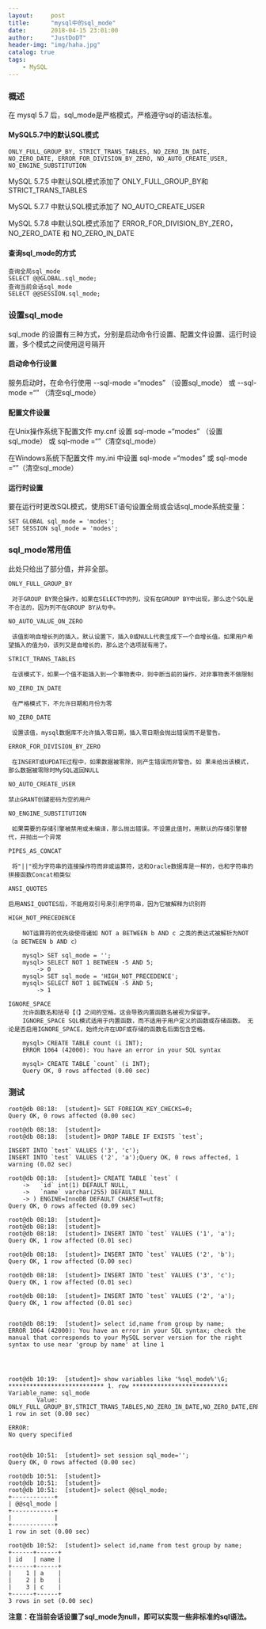 ```yaml
---
layout:     post
title:      "mysql中的sql_mode"
date:       2018-04-15 23:01:00
author:     "JustDoDT"
header-img: "img/haha.jpg"
catalog: true
tags:
    - MySQL
---
```



### 概述

在 mysql 5.7 后，sql_mode是严格模式，严格遵守sql的语法标准。

#### MySQL5.7中的默认SQL模式

    ONLY_FULL_GROUP_BY, STRICT_TRANS_TABLES, NO_ZERO_IN_DATE, NO_ZERO_DATE, ERROR_FOR_DIVISION_BY_ZERO, NO_AUTO_CREATE_USER, 
    NO_ENGINE_SUBSTITUTION
    
MySQL 5.7.5 中默认SQL模式添加了 ONLY_FULL_GROUP_BY和STRICT_TRANS_TABLES

MySQL 5.7.7 中默认SQL模式添加了 NO_AUTO_CREATE_USER

MySQL 5.7.8 中默认SQL模式添加了 ERROR_FOR_DIVISION_BY_ZERO，NO_ZERO_DATE 和 NO_ZERO_IN_DATE

#### 查询sql_mode的方式

    查询全局sql_mode
    SELECT @@GLOBAL.sql_mode;
    查询当前会话sql_mode
    SELECT @@SESSION.sql_mode;
    
### 设置sql_mode

sql_mode 的设置有三种方式，分别是启动命令行设置、配置文件设置、运行时设置，多个模式之间使用逗号隔开

#### 启动命令行设置

服务启动时，在命令行使用 --sql-mode =“modes” （设置sql_mode） 或 --sql-mode =“” （清空sql_mode）

#### 配置文件设置
在Unix操作系统下配置文件 my.cnf 设置 sql-mode =“modes” （设置sql_mode） 或 sql-mode =“”（清空sql_mode）

在Windows系统下配置文件 my.ini 中设置 sql-mode =“modes” 或 sql-mode =“”（清空sql_mode）

#### 运行时设置
要在运行时更改SQL模式，使用SET语句设置全局或会话sql_mode系统变量：

    SET GLOBAL sql_mode = 'modes';
    SET SESSION sql_mode = 'modes';
    
### sql_mode常用值
此处只给出了部分值，并非全部。

    ONLY_FULL_GROUP_BY
    
     对于GROUP BY聚合操作，如果在SELECT中的列，没有在GROUP BY中出现，那么这个SQL是不合法的，因为列不在GROUP BY从句中。
    
    NO_AUTO_VALUE_ON_ZERO
    
     该值影响自增长列的插入。默认设置下，插入0或NULL代表生成下一个自增长值。如果用户希望插入的值为0，该列又是自增长的，那么这个选项就有用了。
    
    STRICT_TRANS_TABLES
    
     在该模式下，如果一个值不能插入到一个事物表中，则中断当前的操作，对非事物表不做限制
    
    NO_ZERO_IN_DATE
    
     在严格模式下，不允许日期和月份为零
    
    NO_ZERO_DATE
    
     设置该值，mysql数据库不允许插入零日期，插入零日期会抛出错误而不是警告。
    
    ERROR_FOR_DIVISION_BY_ZERO
    
     在INSERT或UPDATE过程中，如果数据被零除，则产生错误而非警告。如 果未给出该模式，那么数据被零除时MySQL返回NULL
    
    NO_AUTO_CREATE_USER
    
    禁止GRANT创建密码为空的用户
    
    NO_ENGINE_SUBSTITUTION
    
     如果需要的存储引擎被禁用或未编译，那么抛出错误。不设置此值时，用默认的存储引擎替代，并抛出一个异常
    
    PIPES_AS_CONCAT
    
     将"||"视为字符串的连接操作符而非或运算符，这和Oracle数据库是一样的，也和字符串的拼接函数Concat相类似
    
    ANSI_QUOTES
    
    启用ANSI_QUOTES后，不能用双引号来引用字符串，因为它被解释为识别符
        
    HIGH_NOT_PRECEDENCE
    
        NOT运算符的优先级使得诸如 NOT a BETWEEN b AND c 之类的表达式被解析为NOT（a BETWEEN b AND c）
        
        mysql> SET sql_mode = '';
        mysql> SELECT NOT 1 BETWEEN -5 AND 5;
            -> 0
        mysql> SET sql_mode = 'HIGH_NOT_PRECEDENCE';
        mysql> SELECT NOT 1 BETWEEN -5 AND 5;
            -> 1
    
    IGNORE_SPACE
        允许函数名和括号【（】之间的空格。这会导致内置函数名被视为保留字。
        IGNORE_SPACE SQL模式适用于内置函数，而不适用于用户定义的函数或存储函数。 无论是否启用IGNORE_SPACE，始终允许在UDF或存储的函数名后面包含空格。
        
        mysql> CREATE TABLE count (i INT);
        ERROR 1064 (42000): You have an error in your SQL syntax
        
        mysql> CREATE TABLE `count` (i INT);
        Query OK, 0 rows affected (0.00 sec)
        
        
### 测试





    root@db 08:18:  [student]> SET FOREIGN_KEY_CHECKS=0;
    Query OK, 0 rows affected (0.00 sec)
    
    root@db 08:18:  [student]> 
    root@db 08:18:  [student]> DROP TABLE IF EXISTS `test`;
    
    INSERT INTO `test` VALUES ('3', 'c');
    INSERT INTO `test` VALUES ('2', 'a');Query OK, 0 rows affected, 1 warning (0.02 sec)
    
    root@db 08:18:  [student]> CREATE TABLE `test` (
        ->   `id` int(1) DEFAULT NULL,
        ->   `name` varchar(255) DEFAULT NULL
        -> ) ENGINE=InnoDB DEFAULT CHARSET=utf8;
    Query OK, 0 rows affected (0.09 sec)
    
    root@db 08:18:  [student]> 
    root@db 08:18:  [student]> 
    root@db 08:18:  [student]> INSERT INTO `test` VALUES ('1', 'a');
    Query OK, 1 row affected (0.01 sec)
    
    root@db 08:18:  [student]> INSERT INTO `test` VALUES ('2', 'b');
    Query OK, 1 row affected (0.00 sec)
    
    root@db 08:18:  [student]> INSERT INTO `test` VALUES ('3', 'c');
    Query OK, 1 row affected (0.01 sec)
    
    root@db 08:18:  [student]> INSERT INTO `test` VALUES ('2', 'a');
    Query OK, 1 row affected (0.01 sec)
    
    
    root@db 08:19:  [student]> select id,name from group by name;
    ERROR 1064 (42000): You have an error in your SQL syntax; check the manual that corresponds to your MySQL server version for the right syntax to use near 'group by name' at line 1
    
    
    
    
    root@db 10:19:  [student]> show variables like '%sql_mode%'\G;
    *************************** 1. row ***************************
    Variable_name: sql_mode
            Value: ONLY_FULL_GROUP_BY,STRICT_TRANS_TABLES,NO_ZERO_IN_DATE,NO_ZERO_DATE,ERROR_FOR_DIVISION_BY_ZERO,NO_AUTO_CREATE_USER,NO_ENGINE_SUBSTITUTION
    1 row in set (0.00 sec)
    
    ERROR: 
    No query specified
    
    
    root@db 10:51:  [student]> set session sql_mode='';
    Query OK, 0 rows affected (0.00 sec)
    
    root@db 10:51:  [student]> 
    root@db 10:51:  [student]> 
    root@db 10:51:  [student]> select @@sql_mode;
    +------------+
    | @@sql_mode |
    +------------+
    |            |
    +------------+
    1 row in set (0.00 sec)
    
    root@db 10:52:  [student]> select id,name from test group by name;
    +------+------+
    | id   | name |
    +------+------+
    |    1 | a    |
    |    2 | b    |
    |    3 | c    |
    +------+------+
    3 rows in set (0.00 sec)
    
**注意：在当前会话设置了sql_mode为null，即可以实现一些非标准的sql语法。**    




    
    
    
    
    
    
    
    
    
    
    
    
